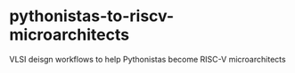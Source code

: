 # pythonistas-to-riscv-microarchitects

VLSI deisgn workflows to help Pythonistas become RISC-V microarchitects
